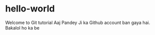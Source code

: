 # hello-world
Welcome to Git tutorial
Aaj Pandey Ji ka Github account ban gaya hai.
Bakalol ho ka be 
